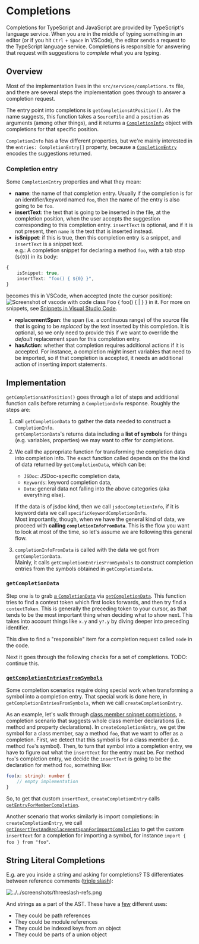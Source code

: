 # Completions


Completions for TypeScript and JavaScript are provided by TypeScript's language service.
When you are in the middle of typing something in an editor (or if you hit `Ctrl` + `Space` in VSCode), the editor sends a request to the TypeScript language service.
Completions is responsible for answering that request with suggestions to *complete* what you are typing.


## Overview

Most of the implementation lives in the `src/services/completions.ts` file, and there are several steps the implementation goes through to answer a completion request.

The entry point into completions is `getCompletionsAtPosition()`.
As the name suggests, this function takes a `SourceFile` and a `position` as arguments (among other things), and it returns a [`CompletionInfo`](https://github.com/microsoft/TypeScript/blob/404a7d602df9c19d98d49e6a6bf2295e423be676/src/services/types.ts?#L1172-L1191) object with completions for that specific position.

`CompletionInfo` has a few different properties, but we're mainly interested in the `entries: CompletionEntry[]` property, because a [`CompletionEntry`](https://github.com/microsoft/TypeScript/blob/404a7d602df9c19d98d49e6a6bf2295e423be676/src/services/types.ts?#L1220-L1249) encodes the suggestions returned.


### Completion entry

Some `CompletionEntry` properties and what they mean:

* **name**: the name of that completion entry. Usually if the completion is for an identifier/keyword named `foo`, then the name of the entry is also going to be `foo`.
* **insertText**: the text that is going to be inserted in the file, at the completion position, when the user accepts the suggestion corresponding to this completion entry.
`insertText` is optional, and if it is not present, then `name` is the text that is inserted instead.
* **isSnippet**: if this is true, then this completion entry is a snippet, and `insertText` is a snippet text.  
e.g.:
A completion snippet for declaring a method `foo`, with a tab stop (`${0}`) in its body:
```ts
{
    isSnippet: true,
    insertText: "foo() { ${0} }",
}
```
becomes this in VSCode, when accepted (note the cursor position):
![Screenshot of vscode with code `class Foo { foo() { | } }` in it.](../../screenshots/threeslash-refs.png)
For more on snippets, see [Snippets in Visual Studio Code](https://code.visualstudio.com/docs/editor/userdefinedsnippets).
* **replacementSpan**: the span (i.e. a continuous range) of the source file that is going to be *replaced* by the text inserted by this completion. It is optional, so we only need to provide this if we want to override the *default* replacement span for this completion entry. 
* **hasAction**: whether that completion requires additional actions if it is accepted. For instance, a completion might insert variables that need to be imported, so if that completion is accepted, it needs an additional action of inserting import statements.

## Implementation

`getCompletionsAtPosition()` goes through a lot of steps and additional function calls before returning a `CompletionInfo` response.
Roughly the steps are:
1. call `getCompletionData` to gather the data needed to construct a `CompletionInfo`.  
`getCompletionData`'s returns data including a **list of symbols** for things (e.g. variables, properties) we may want to offer for completions. 
2. We call the appropriate function for transforming the completion data into completion info.
The exact function called depends on the the kind of data returned by `getCompletionData`, which can be:
    * `JSDoc`: JSDoc-specific completion data,
    * `Keywords`: keyword completion data,
    * `Data`: general data not falling into the above categories (aka everything else).
    
    If the data is of jsdoc kind, then we call `jsdocCompletionInfo`, if it is keyword data we call `specificKeywordCompletionInfo`.  
    Most importantly, though, when we have the general kind of data, we proceed with **calling `completionInfoFromData`**.
    This is the flow you want to look at most of the time, so let's assume we are following this general flow.
3. `completionInfoFromData` is called with the data we got from `getCompletionData`.  
Mainly, it calls `getCompletionEntriesFromSymbols` to construct completion entries from the symbols obtained in `getCompletionData`.

### `getCompletionData`

Step one is to grab [a `CompletionData`][1] via [`getCompletionData`][2]. This function tries to find a context
token which first looks forwards, and then try find a `contextToken`. This is generally the preceding token to
your cursor, as that tends to be the most important thing when deciding what to show next. This takes into account
things like `x.y` and `y?.y` by diving deeper into preceding identifier.

This dive to find a "responsible" item for a completion request called `node` in the code.

Next it goes through the following checks for a set of completions.
TODO: continue this.

### [`getCompletionEntriesFromSymbols`]((https://github.com/Microsoft/TypeScript/blob/340f81035ff1d753e6a1f0fedc2323d169c86cc6/src/services/completions.ts#L305))

Some completion scenarios require doing special work when transforming a symbol into a completion entry.
That special work is done here, in `getCompletionEntriesFromSymbols`, when we call `createCompletionEntry`.

As an example, let's walk through [class member snippet completions](https://github.com/microsoft/TypeScript/pull/46370), a completion scenario that suggests whole class member declarations (i.e. method and property declarations).
In `createCompletionEntry`, we get the symbol for a class member, say a method `foo`, that we want to offer as a completion. First, we detect that this symbol is for a class member (i.e. method `foo`'s symbol).
Then, to turn that symbol into a completion entry, we have to figure out what the `insertText` for the entry must be.
For method `foo`'s completion entry, we decide the `insertText` is going to be the declaration for method `foo`, something like:
```ts
foo(x: string): number {
    // empty implementation
}
```
So, to get that custom `insertText`, `createCompletionEntry` calls [`getEntryForMemberCompletion`](https://github.com/microsoft/TypeScript/blob/404a7d602df9c19d98d49e6a6bf2295e423be676/src/services/completions.ts#L857).

Another scenario that works similarly is import completions: in `createCompletionEntry`, we call [`getInsertTextAndReplacementSpanForImportCompletion`](https://github.com/microsoft/TypeScript/blob/404a7d602df9c19d98d49e6a6bf2295e423be676/src/services/completions.ts#L1118) to get the custom `insertText` for a completion for importing a symbol, for instance `import { foo } from "foo"`.

## String Literal Completions

E.g. are you inside a string and asking for completions? TS differentiates between reference comments
([triple slash](https://www.typescriptlang.org/docs/handbook/triple-slash-directives.html)):

![../../screenshots/threeslash-refs.png](../../screenshots/threeslash-refs.png)

And strings as a part of the AST. These have a
[few](https://github.com/Microsoft/TypeScript/blob/340f81035ff1d753e6a1f0fedc2323d169c86cc6/src/services/stringCompletions.ts#L103)
different uses:

- They could be path references
- They could be module references
- They could be indexed keys from an object
- They could be parts of a union object

####

<!-- prettier-ignore-start -->
[1]: <src/services/completions.ts - interface CompletionData {>
[2]: <src/services/completions.ts - function getCompletionData(>
<!-- prettier-ignore-end -->
